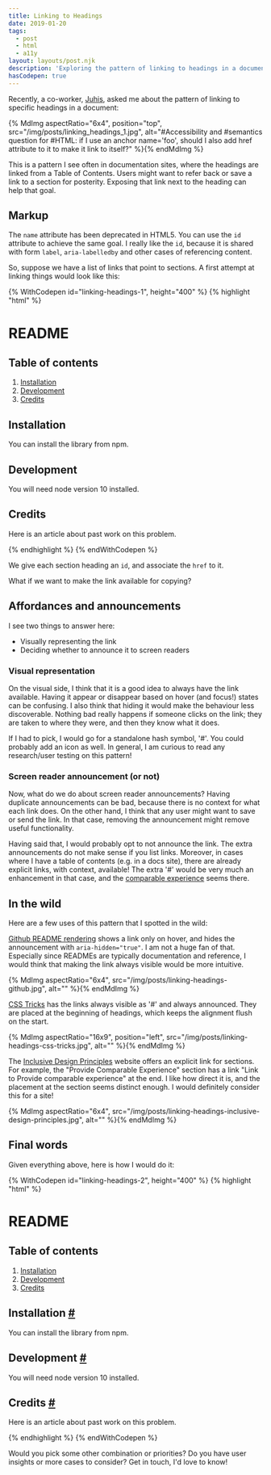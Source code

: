 ```yaml
---
title: Linking to Headings
date: 2019-01-20
tags:
  - post
  - html
  - a11y
layout: layouts/post.njk
description: 'Exploring the pattern of linking to headings in a document.'
hasCodepen: true
---
```


Recently, a co-worker, [Juhis](https://twitter.com/hamatti), asked me about the pattern of linking to specific headings in a document:

{% MdImg
  aspectRatio="6x4",
  position="top",
  src="/img/posts/linking_headings_1.jpg",
  alt="#Accessibility and #semantics question for #HTML: if I use an anchor name='foo', should I also add href attribute to it to make it link to itself?"
%}{% endMdImg %}

This is a pattern I see often in documentation sites, where the headings are linked from a Table of Contents. Users might want to refer back or save a link to a section for posterity. Exposing that link next to the heading can help that goal.

## Markup

The `name` attribute has been deprecated in HTML5. You can use the `id` attribute to achieve the same goal. I really like the `id`, because it is shared with form `label`, `aria-labelledby` and other cases of referencing content.

So, suppose we have a list of links that point to sections.
A first attempt at linking things would look like this:

{% WithCodepen id="linking-headings-1", height="400" %}
{% highlight "html" %}
<h1>README</h1>

<h2>Table of contents</h2>
<ol>
  <li>
    <a href="#installation">Installation</a>
  </li>
  <li>
    <a href="#development">Development</a>
  </li>
  <li>
    <a href="#credits">Credits</a>
  </li>
</ol>

<h2 id="installation">Installation</h2>
<p>You can install the library from npm.</p>

<h2 id="development">Development</h2>
<p>You will need node version 10 installed.</p>

<h2 id="credits">Credits</h2>
<p>Here is an article about past work on this problem.</p>
{% endhighlight %}
{% endWithCodepen %}

We give each section heading an `id`, and associate the `href` to it.

What if we want to make the link available for copying?

## Affordances and announcements

I see two things to answer here:

- Visually representing the link
- Deciding whether to announce it to screen readers

### Visual representation

On the visual side, I think that it is a good idea to always have the link available. Having it appear or disappear based on hover (and focus!) states can be confusing. I also think that hiding it would make the behaviour less discoverable. Nothing bad really happens if someone clicks on the link; they are taken to where they were, and then they know what it does.

If I had to pick, I would go for a standalone hash symbol, '#'. You could probably add an icon as well. In general, I am curious to read any research/user testing on this pattern!

### Screen reader announcement (or not)

Now, what do we do about screen reader announcements? Having duplicate announcements can be bad, because there is no context for what each link does. On the other hand, I think that any user might want to save or send the link. In that case, removing the announcement might remove useful functionality.

Having said that, I would probably opt to not announce the link. The extra announcements do not make sense if you list links. Moreover, in cases where I have a table of contents (e.g. in a docs site), there are already explicit links, with context, available! The extra '#' would be very much an enhancement in that case, and the [comparable experience](https://inclusivedesignprinciples.org/#provide-comparable-experience) seems there.

## In the wild

Here are a few uses of this pattern that I spotted in the wild:

[Github README rendering](https://github.com/fpapado/fotis.xyz) shows a link only on hover, and hides the announcement with `aria-hidden="true"`. I am not a huge fan of that. Especially since READMEs are typically documentation and reference, I would think that making the link always visible would be more intuitive.

{% MdImg
  aspectRatio="6x4",
  src="/img/posts/linking-headings-github.jpg",
  alt=""
%}{% endMdImg %}

[CSS Tricks](https://css-tricks.com/2019-css-wishlist/) has the links always visible as '#' and always announced. They are placed at the beginning of headings, which keeps the alignment flush on the start.

{% MdImg
  aspectRatio="16x9",
  position="left",
  src="/img/posts/linking-headings-css-tricks.jpg",
  alt=""
%}{% endMdImg %}

The [Inclusive Design Principles](https://inclusivedesignprinciples.org) website offers an explicit link for sections. For example, the "Provide Comparable Experience" section has a link "Link to Provide comparable experience" at the end. I like how direct it is, and the placement at the section seems distinct enough. I would definitely consider this for a site!

{% MdImg
  aspectRatio="6x4",
  src="/img/posts/linking-headings-inclusive-design-principles.jpg",
  alt=""
%}{% endMdImg %}

## Final words

Given everything above, here is how I would do it:

{% WithCodepen id="linking-headings-2", height="400" %}
{% highlight "html" %}
<h1>README</h1>

<h2>Table of contents</h2>
<ol>
  <li>
    <a href="#installation">Installation</a>
  </li>
  <li>
    <a href="#development">Development</a>
  </li>
  <li>
    <a href="#credits">Credits</a>
  </li>
</ol>

<h2 id="installation">Installation <a href="#installation" aria-hidden="true">#</a></h2>
<p>You can install the library from npm.</p>

<h2 id="development">Development <a href="#development" aria-hidden="true">#</a></h2>
<p>You will need node version 10 installed.</p>

<h2 id="credits">Credits <a href="#credits" aria-hidden="true">#</a></h2>
<p>Here is an article about past work on this problem.</p>
{% endhighlight %}
{% endWithCodepen %}

Would you pick some other combination or priorities? Do you have user insights or more cases to consider? Get in touch, I'd love to know!
